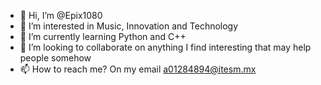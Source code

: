 - 👋 Hi, I’m @Epix1080
- 👀 I’m interested in Music, Innovation and Technology
- 🌱 I’m currently learning Python and C++
- 💞️ I’m looking to collaborate on anything I find interesting that may help people somehow
- 📫 How to reach me? On my email a01284894@itesm.mx

<!---
Epix1080/Epix1080 is a ✨ special ✨ repository because its `README.md` (this file) appears on your GitHub profile.
You can click the Preview link to take a look at your changes.
--->
